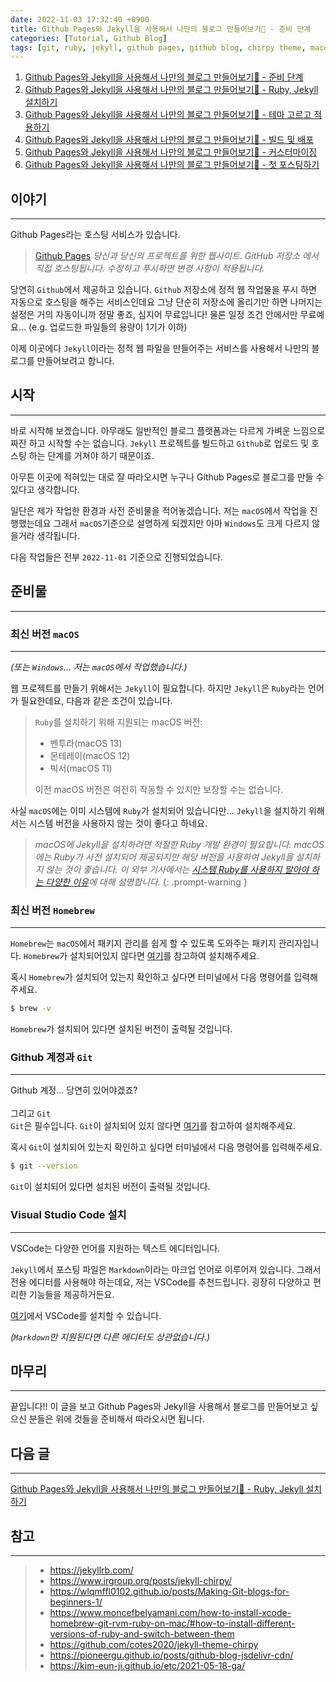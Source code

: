 ```yaml
---
date: 2022-11-03 17:32:40 +0900
title: Github Pages와 Jekyll을 사용해서 나만의 블로그 만들어보기🚀 - 준비 단계
categories: [Tutorial, Github Blog]
tags: [git, ruby, jekyll, github pages, github blog, chirpy theme, macos] ## Only lowercase
---
```


1. [Github Pages와 Jekyll을 사용해서 나만의 블로그 만들어보기🚀 - 준비 단계](https://leejh95.github.io/posts/github-blog-prepare-to/)
2. [Github Pages와 Jekyll을 사용해서 나만의 블로그 만들어보기🚀 - Ruby, Jekyll 설치하기](https://leejh95.github.io/posts/github-blog-ruby-jekyll/)
3. [Github Pages와 Jekyll을 사용해서 나만의 블로그 만들어보기🚀 - 테마 고르고 적용하기](https://leejh95.github.io/posts/github-blog-theme/)
4. [Github Pages와 Jekyll을 사용해서 나만의 블로그 만들어보기🚀 - 빌드 및 배포](https://leejh95.github.io/posts/github-blog-build-deploy/)
5. [Github Pages와 Jekyll을 사용해서 나만의 블로그 만들어보기🚀 - 커스터마이징](https://leejh95.github.io/posts/github-blog-customizing/)
6. [Github Pages와 Jekyll을 사용해서 나만의 블로그 만들어보기🚀 - 첫 포스팅하기](https://leejh95.github.io/posts/github-blog-first-post/)

## 이야기
---
Github Pages라는 호스팅 서비스가 있습니다.

> [Github Pages](https://pages.github.com/)
> _당신과 당신의 프로젝트를 위한 웹사이트. GitHub 저장소 에서 직접 호스팅됩니다. 수정하고 푸시하면 변경 사항이 적용됩니다._

당연히 `Github`에서 제공하고 있습니다. `Github` 저장소에 정적 웹 작업물을 푸시 하면 자동으로 호스팅을 해주는 서비스인데요 그냥 단순히 저장소에 올리기만 하면 나머지는 설정은 거의 자동이니까 정말 좋죠, 심지어 무료입니다! 물론 일정 조건 안에서만 무료예요... (e.g. 업로드한 파일들의 용량이 1기가 이하)

이제 이곳에다 `Jekyll`이라는 정적 웹 파일을 만들어주는 서비스를 사용해서 나만의 블로그를 만들어보려고 합니다.

## 시작
---
바로 시작해 보겠습니다. 아무래도 일반적인 블로그 플랫폼과는 다르게 가벼운 느낌으로 짜잔 하고 시작할 수는 없습니다. `Jekyll` 프로젝트를 빌드하고 `Github`로 업로드 및 호스팅 하는 단계를 거쳐야 하기 때문이죠.

아무튼 이곳에 적혀있는 대로 잘 따라오시면 누구나 Github Pages로 블로그를 만들 수 있다고 생각합니다.

일단은 제가 작업한 환경과 사전 준비물을 적어놓겠습니다. 저는 `macOS`에서 작업을 진행했는데요 그래서 `macOS`기준으로 설명하게 되겠지만 아마 `Windows`도 크게 다르지 않을거라 생각됩니다.

다음 작업들은 전부 `2022-11-01` 기준으로 진행되었습니다.

## 준비물
---
### 최신 버전 `macOS`
---
_(또는 `Windows`... 저는 `macOS`에서 작업했습니다.)_

웹 프로젝트를 만들기 위해서는 `Jekyll`이 필요합니다. 하지만 `Jekyll`은 `Ruby`라는 언어가 필요한데요, 다음과 같은 조건이 있습니다.

> `Ruby`를 설치하기 위해 지원되는 macOS 버전:
>
> - 벤투라(macOS 13)  
> - 몬테레이(macOS 12)  
> - 빅서(macOS 11)  
>
> 이전 macOS 버전은 여전히 ​​작동할 수 있지만 보장할 수는 없습니다.

사실 `macOS`에는 이미 시스템에 `Ruby`가 설치되어 있습니다만... `Jekyll`을 설치하기 위해서는 시스템 버전을 사용하지 않는 것이 좋다고 하네요.

> _macOS에 Jekyll을 설치하려면 적절한 Ruby 개발 환경이 필요합니다. macOS에는 Ruby가 사전 설치되어 제공되지만 해당 버전을 사용하여 Jekyll을 설치하지 않는 것이 좋습니다. 이 외부 기사에서는 [시스템 Ruby를 사용하지 말아야 하는 다양한 이유](https://www.moncefbelyamani.com/why-you-shouldn-t-use-the-system-ruby-to-install-gems-on-a-mac/)에 대해 설명합니다._
{: .prompt-warning }

### 최신 버전 `Homebrew`
---
`Homebrew`는 `macOS`에서 패키지 관리를 쉽게 할 수 있도록 도와주는 패키지 관리자입니다. `Homebrew`가 설치되어있지 않다면 [여기](https://brew.sh/index_ko)를 참고하여 설치해주세요.

혹시 `Homebrew`가 설치되어 있는지 확인하고 싶다면 터미널에서 다음 명령어를 입력해주세요.

```zsh
$ brew -v
```

`Homebrew`가 설치되어 있다면 설치된 버전이 출력될 것입니다.

### Github 계정과 `Git`
---
Github 계정... 당연히 있어야겠죠?
<br>
<br>
그리고 `Git`  
`Git`은 필수입니다. `Git`이 설치되어 있지 않다면 [여기](https://git-scm.com/downloads)를 참고하여 설치해주세요.

혹시 `Git`이 설치되어 있는지 확인하고 싶다면 터미널에서 다음 명령어를 입력해주세요.

```zsh
$ git --version
```

`Git`이 설치되어 있다면 설치된 버전이 출력될 것입니다.

### Visual Studio Code 설치
---
VSCode는 다양한 언어를 지원하는 텍스트 에디터입니다.

`Jekyll`에서 포스팅 파일은 `Markdown`이라는 마크업 언어로 이루어져 있습니다. 그래서 전용 에디터를 사용해야 하는데요, 저는 VSCode를 추천드립니다. 굉장히 다양하고 편리한 기능들을 제공하거든요.

[여기](https://code.visualstudio.com/)에서 VSCode를 설치할 수 있습니다.

_(`Markdown`만 지원된다면 다른 에디터도 상관없습니다.)_

## 마무리
---
끝입니다!! 이 글을 보고 Github Pages와 Jekyll을 사용해서 블로그를 만들어보고 싶으신 분들은 위에 것들을 준비해서 따라오시면 됩니다.

## 다음 글
---
[Github Pages와 Jekyll을 사용해서 나만의 블로그 만들어보기🚀 - Ruby, Jekyll 설치하기](https://leejh95.github.io/posts/github-blog-ruby-jekyll/)

## 참고
---
> - <https://jekyllrb.com/>
> - <https://www.irgroup.org/posts/jekyll-chirpy/>
> - <https://wlqmffl0102.github.io/posts/Making-Git-blogs-for-beginners-1/>
> - <https://www.moncefbelyamani.com/how-to-install-xcode-homebrew-git-rvm-ruby-on-mac/#how-to-install-different-versions-of-ruby-and-switch-between-them>
> - <https://github.com/cotes2020/jekyll-theme-chirpy>
> - <https://pioneergu.github.io/posts/github-blog-jsdelivr-cdn/>
> - <https://kim-eun-ji.github.io/etc/2021-05-18-ga/>